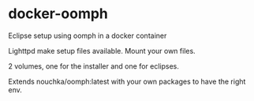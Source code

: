 # docker-oomph
Eclipse setup using oomph in a docker container

Lighttpd make setup files available. Mount your own files.

2 volumes, one for the installer and one for eclipses.

Extends nouchka/oomph:latest with your own packages to have the right env.

